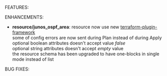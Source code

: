 <!-- markdownlint-disable-file MD013 MD041 -->
FEATURES:

ENHANCEMENTS:

* **resource/junos_ospf_area**: resource now use new [terraform-plugin-framework](https://github.com/hashicorp/terraform-plugin-framework)  
  some of config errors are now sent during Plan instead of during Apply  
  optional boolean attributes doesn't accept value *false*  
  optional string attributes doesn't accept *empty* value  
  the resource schema has been upgraded to have one-blocks in single mode instead of list

BUG FIXES:
